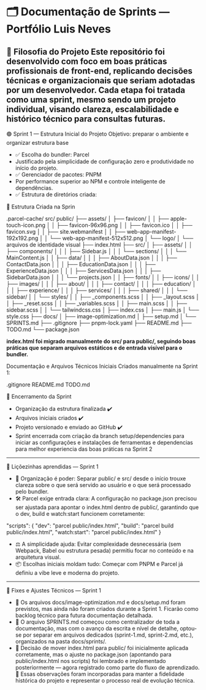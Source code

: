 # 🗂️ Documentação de Sprints — Portfólio Luis Neves

🧠 Filosofia do Projeto
Este repositório foi desenvolvido com foco em boas práticas profissionais de front-end, replicando decisões técnicas e organizacionais que seriam adotadas por um desenvolvedor.
Cada etapa foi tratada como uma sprint, mesmo sendo um projeto individual, visando clareza, escalabilidade e histórico técnico para consultas futuras.
------------------------------------------------------------------------------------------------------------------------------------------------------
🟢 Sprint 1 — Estrutura Inicial do Projeto
Objetivo: preparar o ambiente e organizar estrutura base
- ✅ Escolha do bundler: Parcel
- Justificado pela simplicidade de configuração zero e produtividade no início do projeto.
- ✅ Gerenciador de pacotes: PNPM
- Por performance superior ao NPM e controle inteligente de dependências.
- ✅ Estrutura de diretórios criada:

📁 Estrutura Criada na Sprin

.parcel-cache/
src/
public/
├── assets/
│   ├── favicon/
│   │   ├── apple-touch-icon.png
│   │   ├── favicon-96x96.png
│   │   ├── favicon.ico
│   │   ├── favicon.svg
│   │   ├── site.webmanifest
│   │   ├── web-app-manifest-192x192.png
│   │   └── web-app-manifest-512x512.png
│   └── logo/
│       └── arquivos de identidade visual
├── index.html
├── src/
│   ├── assets/
│   │   ├── components/
│   │   │   ├── Sidebar.js
│   │   │   └── sections/
│   │   │       └── MainContent.js
│   │   ├── data/
│   │   │   ├── AboutData.json
│   │   │   ├── ContactData.json
│   │   │   ├── EducationData.json
│   │   │   ├── ExperienceData.json
│   │   │   ├── ServicesData.json
│   │   │   ├── SidebarData.json
│   │   │   └── projects.json
│   │   ├── fonts/
│   │   ├── icons/
│   │   ├── images/
│   │   │   ├── about/
│   │   │   ├── contact/
│   │   │   ├── education/
│   │   │   ├── experience/
│   │   │   ├── services/
│   │   │   ├── shared/
│   │   │   └── sidebar/
│   │   └── styles/
│   │       ├── _components.scss
│   │       ├── _layout.scss
│   │       ├── _reset.scss
│   │       ├── _variables.scss
│   │       ├── main.scss
│   │       ├── sidebar.scss
│   │       └── tailwindcss.css
│   ├── index.css
│   ├── main.js
│   └── style.css
├── docs/
│   ├── image-optimization.md
│   ├── setup.md
│   └── SPRINTS.md
├── .gitignore
├── pnpm-lock.yaml
├── README.md
├── TODO.md
└── package.json


**index.html foi migrado manualmente do src/ para public/, seguindo boas práticas que separam arquivos estáticos e de entrada visível para o bundler.**

Documentação e Arquivos Técnicos Iniciais
Criados manualmente na Sprint 1:

.gitignore
README.md
TODO.md

🔄 Encerramento da Sprint
- Organização da estrutura finalizada ✔️
- Arquivos iniciais criados ✔️
- Projeto versionado e enviado ao GitHub ✔️
- Sprint encerrada com criação da branch setup/dependencies para iniciar as configurações e instalações de ferramentas e dependencias para melhor experiencia das boas práticas na Sprint 2
---------------------------------------------------------------------------------------------------------------------------------------------------

🧠 Liçõezinhas aprendidas — Sprint 1
- 📁 Organização é poder: Separar public/ e src/ desde o início trouxe clareza sobre o que será servido ao usuário e o que será processado pelo bundler.
- 🛠️ Parcel exige entrada clara: A configuração no package.json precisou ser ajustada para apontar o index.html dentro de public/, garantindo que o dev, build e watch:start funcionem corretamente:

"scripts": {
  "dev": "parcel public/index.html",
  "build": "parcel build public/index.html",
  "watch:start": "parcel public/index.html"
}

- ⚖️ A simplicidade ajuda: Evitar complexidade desnecessária (sem Webpack, Babel ou estrutura pesada) permitiu focar no conteúdo e na arquitetura visual.
- 📦 Escolhas iniciais moldam tudo: Começar com PNPM e Parcel já definiu a vibe leve e moderna do projeto.


---------------------------------------------------------------------------------------------------------------------------------------------------

🧩 Fixes e Ajustes Técnicos — Sprint 1
- 📎 Os arquivos docs/image-optimization.md e docs/setup.md foram previstos, mas ainda não foram criados durante a Sprint 1. Ficarão como backlog técnico para futura documentação detalhada.
- 📘 O arquivo SPRINTS.md começou como centralizador de toda a documentação, mas com o avanço da escrita e nível de detalhe, optou-se por separar em arquivos dedicados (sprint-1.md, sprint-2.md, etc.), organizados na pasta docs/sprints/.
- 🤔 Decisão de mover index.html para public/ foi inicialmente aplicada corretamente, mas o ajuste no package.json (apontando para public/index.html nos scripts) foi lembrado e implementado posteriormente — agora registrado como parte do fluxo de aprendizado.
🔧 Essas observações foram incorporadas para manter a fidelidade histórica do projeto e representar o processo real de evolução técnica.



